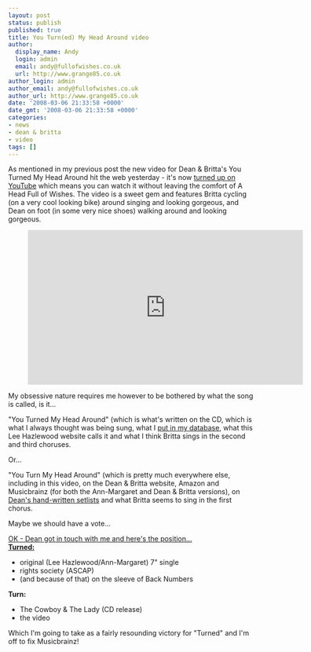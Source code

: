 ```yaml
---
layout: post
status: publish
published: true
title: You Turn(ed) My Head Around video
author:
  display_name: Andy
  login: admin
  email: andy@fullofwishes.co.uk
  url: http://www.grange85.co.uk
author_login: admin
author_email: andy@fullofwishes.co.uk
author_url: http://www.grange85.co.uk
date: '2008-03-06 21:33:58 +0000'
date_gmt: '2008-03-06 21:33:58 +0000'
categories:
- news
- dean & britta
- video
tags: []
---
```

<p>As mentioned in my previous post the new video for Dean & Britta's You Turned My Head Around hit the web yesterday - it's now <a href="http://www.youtube.com/watch?v=IaPFJGN28bA">turned up on YouTube</a> which means you can watch it without leaving the comfort of A Head Full of Wishes. The video is a sweet gem and features Britta cycling (on a very cool looking bike) around singing and looking gorgeous, and Dean on foot (in some very nice shoes) walking around and looking gorgeous.</p>
<figure class="caption aligncenter"><iframe width="560" height="315" src="https://www.youtube.com/embed/IaPFJGN28bA" frameborder="0" allowfullscreen></iframe><figcaption class="caption-text"></figcaption></figure>
<p>My obsessive nature requires me however to be bothered by what the song is called, is it...</p>
<p>"You Turned My Head Around" (which is what's written on the CD, which is what I always thought was being sung, what I <a href="/database/track/317/">put in my database</a>, what <span class="removed_link" title="http://www.somevelvetmorning.net/">this Lee Hazlewood website</span> calls it and what I think Britta sings in the second and third choruses.</p>
<p>Or...</p>
<p>"You Turn My Head Around" (which is pretty much everywhere else, including in this video, on the Dean & Britta website, Amazon  and Musicbrainz (for both the Ann-Margaret and Dean & Britta versions), on <a href="http://flickr.com/photos/grange85/572241135/">Dean's hand-written setlists</a> and what Britta seems to sing in the first chorus.</p>
<p>Maybe we should have a vote...</p>
<p><ins datetime="2008-03-10T20:59:18+00:00">OK - Dean got in touch with me and here's the position...<br />
<strong>Turned:</strong>
<ul>
<li>original (Lee Hazlewood/Ann-Margaret) 7" single</li>
<li>rights society (<span class="removed_link" title="http://www.ascap.com/ace/search.cfm?requesttimeout=300&mode=results&searchstr=550063573&search_in=i&search_type=exact&search_det=t,s,w,p,b,v&results_pp=10&start=1">ASCAP</span>)</li>
<li>(and because of that) on the sleeve of Back Numbers</li>
</ul>
<p><strong>Turn:</strong>
<ul>
<li>The Cowboy & The Lady (CD release)</li>
<li>the video</li>
</ul>
<p>Which I'm going to take as a fairly resounding victory for "Turned" and I'm off to fix Musicbrainz!<br />
</ins></p>
